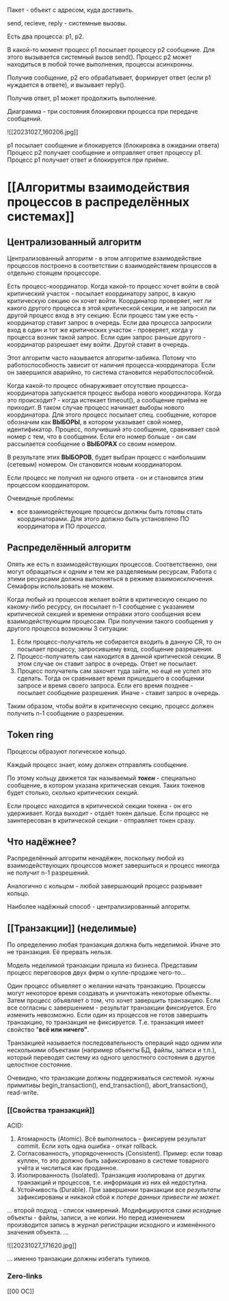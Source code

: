 Пакет - объект с адресом, куда доставить.

send, recieve, reply - системные вызовы.

Есть два процесса: p1, p2.

В какой-то момент процесс p1 посылает процессу p2 сообщение. Для этого вызывается системный вызов send(). Процесс p2 может находиться в любой точке выполнения, процессы асинхронны.

Получив сообщение, p2 его обрабатывает, формирует ответ (если p1 нуждается в ответе), и вызывает reply().

Получив ответ, p1 может продолжить выполнение.

Диаграмма - три состояния блокировки процесса при передаче сообщений.

![[20231027_160206.jpg]]

p1 посылает сообщение и блокируется (блокировка в ожидании ответа)
Процесс p2 получает сообщение и отправляет ответ процессу p1.
Процесс p1 получает ответ и блокируется при приёме.

# [[Алгоритмы взаимодействия процессов в распределённых системах]]
## Централизованный алгоритм
Централизованный алгоритм - в этом алгоритме взаимодействие процессов построено в соответствии с взаимодействием процессов в отдельно стоящем процессоре. 

Есть процесс-координатор. Когда какой-то процесс хочет войти в свой критический участок - посылает координатору запрос, в какую критическую секцию он хочет войти. Координатор проверяет, нет ли какого другого процесса в этой критической секции, и не запросил ли другой процесс вход в эту секцию. 
Если процесс там уже есть - координатор ставит запрос в очередь. Если два процесса запросили вход в один и тот же критических участок - проверяет, когда у процесса возник такой запрос. Если один запрос раньше другого - координатор разрешает ему войти. Другой ставит в очередь. 

Этот алгоритм часто называется алгоритм-забияка. Потому что работоспособность зависит от наличия процесса-координатора. Если он завершился аварийно, то система становится неработоспособной.

Когда какой-то процесс обнаруживает отсутствие процесса-координатора запускается процесс выбора нового координатора. Когда это происходит? - когда истекает timeout(), а сообщение приёма не приходит. В таком случае процесс начинает выборы нового координатора. Для этого процесс посылает спец. сообщение, которое обозначим как **ВЫБОРЫ**, в котором указывает свой номер, идентификатор. Процесс, получивший это сообщение, сравнивает свой номер с тем, что в сообщении. Если его номер больше - он сам рассылается сообщение о **ВЫБОРАХ** со своим номером.

В результате этих **ВЫБОРОВ**, будет выбран процесс с наибольшим (сетевым) номером. Он становится новым координатором.

Если процесс не получил ни одного ответа - он и становится этим процессом координатором. 

Очевидные проблемы:
- все взаимодействующие процессы должны быть готовы стать координаторами. Для этого должно быть установлено ПО координатора и ПО *процесса*.

## Распределённый алгоритм
Опять же есть n взаимодействующих процессов. Соответственно, они могут обращаться к одним и тем же разделяемым ресурсам. Работа с этими ресурсами должна выполняться в режиме взаимоисключения. Семафоры использовать не можем.

Когда любый из процессов желает войти в критическую секцию по какому-либо ресурсу, он посылает n-1 сообщение с указанием критической секцией и времени отправки этого сообщения всем взаимодействующим процессам. При получении такого сообщения у другого процесса возможны 3 ситуации:
1. Если процесс-получатель не собирается входить в данную CR, то он посылает процессу, запросившему вход, сообщение разрешения.
2. Процесс-получатель сам находится в данной критической секции. В этом случае он ставит запрос в очередь. Ответ не посылает.
3. Процесс получатель сам захочет туда зайти, но ещё не успел это сделать. Тогда он сравнивает время пришедшего в сообщении запросе и время своего запроса. Если его время позднее - посылает сообщение разрешения. Иначе - ставит запрос в очередь.

Таким образом, чтобы войти в критическую секцию, процесс должен получить n-1 сообщение о разрешении. 

## Token ring
Процессы образуют логическое кольцо.

Каждый процесс знает, кому должен отправлять сообщение.

По этому кольцу движется так называемый ***токен*** - специально сообщение, в котором указана критическая секция. Таких токенов будет столько, сколько критических секций. 

Если процесс находится в критической секции токена - он его удерживает. Когда выходит - отдаёт токен дальше. Если процесс не заинтересован в критической секции - отправляет токен сразу.

## Что надёжнее?
Распределённый алгоритм ненадёжен, поскольку любой из взаимодействующих процессов может завершиться и процесс никогда не получит n-1 разрешений.

Аналогично с кольцом - любой завершающий процесс разрывает кольцо.

Наиболее надёжный способ - централизированный алгоритм.

## [[Транзакции]] (неделимые)
По определению любая транзакция должна быть неделимой. Иначе это не транзакция. Её прервать нельзя.

Модель неделимой транзакции пришла из бизнеса. Представим процесс переговоров двух фирм о купле-продаже чего-то...

Один процесс объявляет о желании начать транзакцию. Процессы могут некоторое время создавать и уничтожать некоторые объекты. Затем процесс объявляет о том, что хочет завершить транзакцию. Если все согласны с завершением - результат транзакции фиксируется. Его изменить невозможно. Если один из процессов не готов завершить транзакцию, то транзакция не фиксируется. Т.е. транзакция имеет свойство "**всё или ничего"**.

Транзакцией называется последовательность операций надо одним или несколькими объектами (например объекты БД, файлы, записи и т.п.), который переводят систему из одного целостного состояния в другое целостное состояние.

Очевидно, что транзакции должны поддерживаться системой. нужны примитивы begin_transaction(), end_transaction(), abort_transaction(), read-write.

### [[Свойства транзакций]]
ACID:
1. Атомарность (Atomic). 
   Всё выполнилось - фиксируем результат commit. 
   Если хоть одна ошибка - откат rollback.
2. Согласованность, упорядоченность (Consistent). 
   Пример: если товар куплен, то это должно быть зафиксировано в системе товарного учёта и числиться как проданное.
3. Изолированность (Isolated).
   Транзакция изолирована от других транзакций и процессов, т.е. информация из них ей недоступна.
4. Устойчивость (Durable).
   При завершении транзакции все *результаты* зафиксированы и никакой сбой к *потере данных привести не может.*

... второй подход - список намерений. Модифицируются сами исходные объекты - файлы, записи, а не копии. Но перед изменением производится запись в журнал регистрации исходного и изменённого значения объекта. ...

![[20231027_171620.jpg]]

... именно транзакции должны избегать тупиков.

### Zero-links
[[00 ОС]]